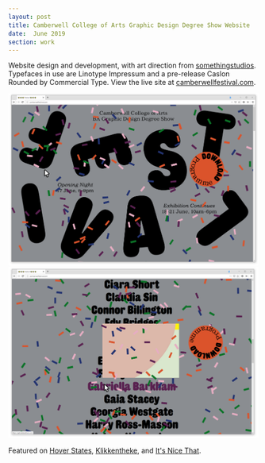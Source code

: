 ```yaml
---
layout: post
title: Camberwell College of Arts Graphic Design Degree Show Website
date:  June 2019
section: work
---
```


Website design and development, with art direction from [somethingstudios](https://www.instagram.com/somethingstudios____/). Typefaces in use are Linotype Impressum and a pre-release Caslon Rounded by Commercial Type. View the live site at [camberwellfestival.com](http://camberwellfestival.com/).

![Camberwell 19 Website Screenshot](/assets/camberwell-19-1.png)
![Camberwell 19 Website Screenshot](/assets/camberwell-19-2.png)

Featured on [Hover States](https://hoverstat.es/features/camberwell-festival), [Klikkentheke](https://klikkentheke.com/websites/camberwell-festival/), and [It's Nice That](https://www.itsnicethat.com/articles/double-click-back-to-school-digital-211019).
